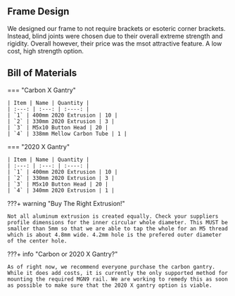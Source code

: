 ## Frame Design
We designed our frame to not require brackets or esoteric corner brackets. Instead, blind joints were chosen due to their overall extreme strength and rigidity. Overall however, their price was the msot attractive feature. A low cost, high strength option.

## Bill of Materials
=== "Carbon X Gantry"

    | Item | Name | Quantity |
    | :---: | :---: | :----: |
    | `1` | 400mm 2020 Extrusion | 10 |
    | `2` | 330mm 2020 Extrusion | 3 |
    | `3` | M5x10 Button Head | 20 |
    | `4` | 338mm Mellow Carbon Tube | 1 |
    
=== "2020 X Gantry"

    | Item | Name | Quantity |
    | :---: | :---: | :----: |
    | `1` | 400mm 2020 Extrusion | 10 |
    | `2` | 330mm 2020 Extrusion | 3 |
    | `3` | M5x10 Button Head | 20 |
    | `4` | 340mm 2020 Extrusion | 1 |

???+ warning "Buy The Right Extrusion!"

    Not all aluminum extrusion is created equally. Check your suppliers profile dimensions for the inner circular whole diameter. This MUST be smaller than 5mm so that we are able to tap the whole for an M5 thread which is about 4.8mm wide. 4.2mm hole is the prefered outer diameter of the center hole.


???+ info "Carbon or 2020 X Gantry?"

    As of right now, we recommend everyone purchase the carbon gantry. While it does add costs, it is currently the only supported method for mounting the required MGN9 rail. We are working to remedy this as soon as possible to make sure that the 2020 X gantry option is viable.
